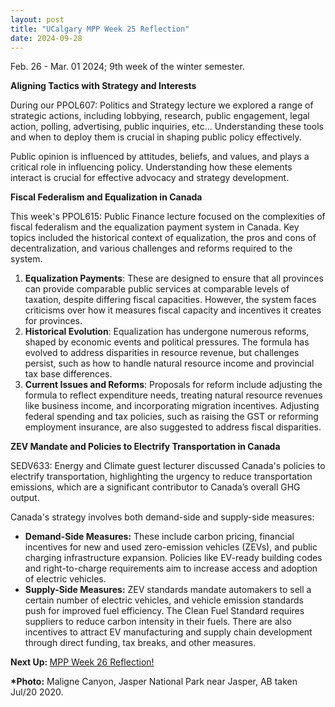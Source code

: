 ```yaml
---
layout: post
title: "UCalgary MPP Week 25 Reflection"
date: 2024-09-28
---
```


<!-- wp:paragraph -->
<p>Feb. 26 - Mar. 01 2024; 9th week of the winter semester.</p>
<!-- /wp:paragraph -->

<!-- wp:paragraph -->
<p><strong>Aligning Tactics with Strategy and Interests</strong></p>
<!-- /wp:paragraph -->

<!-- wp:paragraph -->
<p>During our PPOL607: Politics and Strategy lecture we explored a range of strategic actions, including lobbying, research, public engagement, legal action, polling, advertising, public inquiries, etc... Understanding these tools and when to deploy them is crucial in shaping public policy effectively.</p>
<!-- /wp:paragraph -->

<!-- wp:paragraph -->
<p>Public opinion is influenced by attitudes, beliefs, and values, and plays a critical role in influencing policy. Understanding how these elements interact is crucial for effective advocacy and strategy development. </p>
<!-- /wp:paragraph -->

<!-- wp:paragraph -->
<p><strong>Fiscal Federalism and Equalization in Canada</strong></p>
<!-- /wp:paragraph -->

<!-- wp:paragraph -->
<p>This week's PPOL615: Public Finance lecture focused on the complexities of fiscal federalism and the equalization payment system in Canada. Key topics included the historical context of equalization, the pros and cons of decentralization, and various challenges and reforms required to the system.</p>
<!-- /wp:paragraph -->

<!-- wp:list {"ordered":true} -->
<ol class="wp-block-list"><!-- wp:list-item -->
<li><strong>Equalization Payments</strong>: These are designed to ensure that all provinces can provide comparable public services at comparable levels of taxation, despite differing fiscal capacities. However, the system faces criticisms over how it measures fiscal capacity and incentives it creates for provinces.</li>
<!-- /wp:list-item -->

<!-- wp:list-item -->
<li><strong>Historical Evolution</strong>: Equalization has undergone numerous reforms, shaped by economic events and political pressures. The formula has evolved to address disparities in resource revenue, but challenges persist, such as how to handle natural resource income and provincial tax base differences.</li>
<!-- /wp:list-item -->

<!-- wp:list-item -->
<li><strong>Current Issues and Reforms</strong>: Proposals for reform include adjusting the formula to reflect expenditure needs, treating natural resource revenues like business income, and incorporating migration incentives. Adjusting federal spending and tax policies, such as raising the GST or reforming employment insurance, are also suggested to address fiscal disparities.</li>
<!-- /wp:list-item --></ol>
<!-- /wp:list -->

<!-- wp:paragraph -->
<p><strong>ZEV Mandate and Policies to Electrify Transportation in Canada</strong></p>
<!-- /wp:paragraph -->

<!-- wp:paragraph -->
<p>SEDV633: Energy and Climate guest lecturer discussed Canada's policies to electrify transportation, highlighting the urgency to reduce transportation emissions, which are a significant contributor to Canada’s overall GHG output.</p>
<!-- /wp:paragraph -->

<!-- wp:paragraph -->
<p>Canada's strategy involves both demand-side and supply-side measures:</p>
<!-- /wp:paragraph -->

<!-- wp:list -->
<ul class="wp-block-list"><!-- wp:list-item -->
<li><strong>Demand-Side Measures:</strong> These include carbon pricing, financial incentives for new and used zero-emission vehicles (ZEVs), and public charging infrastructure expansion. Policies like EV-ready building codes and right-to-charge requirements aim to increase access and adoption of electric vehicles.</li>
<!-- /wp:list-item -->

<!-- wp:list-item -->
<li><strong>Supply-Side Measures:</strong> ZEV standards mandate automakers to sell a certain number of electric vehicles, and vehicle emission standards push for improved fuel efficiency. The Clean Fuel Standard requires suppliers to reduce carbon intensity in their fuels. There are also incentives to attract EV manufacturing and supply chain development through direct funding, tax breaks, and other measures.</li>
<!-- /wp:list-item --></ul>
<!-- /wp:list -->

<!-- wp:paragraph -->
<p><strong>Next Up: </strong><a href="https://ahmedelmeligy.com/2024/11/03/ucalgary-mpp-week-26-reflection/" target="_blank" rel="noreferrer noopener">MPP Week 26 Reflection!</a></p>
<!-- /wp:paragraph -->

<!-- wp:paragraph -->
<p><strong>*Photo:</strong>&nbsp;Maligne Canyon, Jasper National Park near Jasper, AB taken Jul/20 2020.</p>
<!-- /wp:paragraph -->
